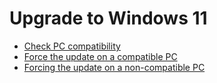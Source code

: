 # Upgrade to Windows 11

- [Check PC compatibility](https://www.microsoft.com/windows/windows-11#pchealthcheck)
- [Force the update on a compatible PC](https://www.microsoft.com/software-download/windows11)
- [Forcing the update on a non-compatible PC](https://github.com/AveYo/MediaCreationTool.bat)

